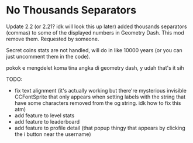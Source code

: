 # No Thousands Separators

Update 2.2 (or 2.21? idk will look this up later) added thousands separators (commas) to some of the displayed numbers in Geometry Dash. This mod remove them. Requested by someone.

Secret coins stats are not handled, will do in like 10000 years (or you can just uncomment them in the code).

pokok e mengdelet koma tina angka di geometry dash, y udah that's it sih

TODO:
- fix text alignment (it's actually working but there're mysterious invisible CCFontSprite that only appears when setting labels with the string that have some characters removed from the og string. idk how to fix this atm)
- add feature to level stats
- add feature to leaderboard
- add feature to profile detail (that popup thingy that appears by clicking the i button near the username)